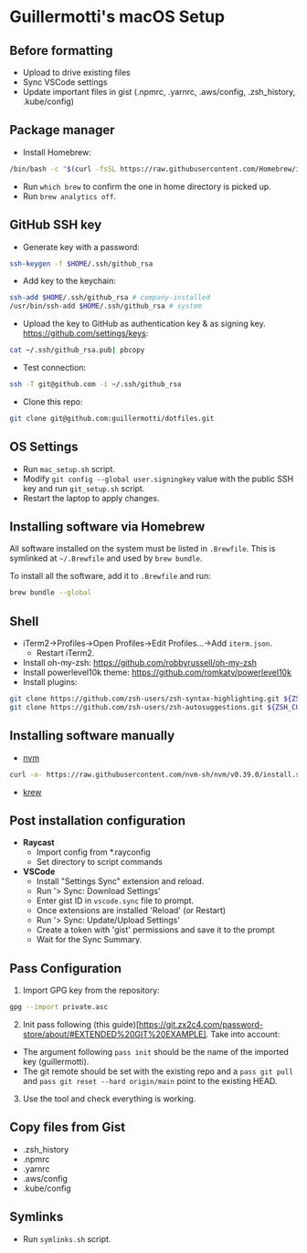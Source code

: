 # Guillermotti's macOS Setup

## Before formatting

- Upload to drive existing files
- Sync VSCode settings
- Update important files in gist (.npmrc, .yarnrc, .aws/config, .zsh_history, .kube/config)

## Package manager

- Install Homebrew:

```sh
/bin/bash -c "$(curl -fsSL https://raw.githubusercontent.com/Homebrew/install/HEAD/install.sh)"
```

- Run `which brew` to confirm the one in home directory is picked up.
- Run `brew analytics off`.

## GitHub SSH key

- Generate key with a password:

```sh
ssh-keygen -f $HOME/.ssh/github_rsa
```

- Add key to the keychain:

```sh
ssh-add $HOME/.ssh/github_rsa # company-installed
/usr/bin/ssh-add $HOME/.ssh/github_rsa # system
```

- Upload the key to GitHub as authentication key & as signing key. https://github.com/settings/keys:

```sh
cat ~/.ssh/github_rsa.pub| pbcopy
```

- Test connection:

```sh
ssh -T git@github.com -i ~/.ssh/github_rsa
```

- Clone this repo:

```sh
git clone git@github.com:guillermotti/dotfiles.git
```

## OS Settings

- Run `mac_setup.sh` script.
- Modify `git config --global user.signingkey` value with the public SSH key and run `git_setup.sh` script.
- Restart the laptop to apply changes.

## Installing software via Homebrew

All software installed on the system must be listed in `.Brewfile`. This is
symlinked at `~/.Brewfile` and used by `brew bundle`.

To install all the software, add it to `.Brewfile` and run:

```sh
brew bundle --global
```

## Shell

- iTerm2->Profiles->Open Profiles->Edit Profiles...->Add `iterm.json`.
    - Restart iTerm2.
- Install oh-my-zsh: https://github.com/robbyrussell/oh-my-zsh
- Install powerlevel10k theme: https://github.com/romkatv/powerlevel10k
- Install plugins:

```sh
git clone https://github.com/zsh-users/zsh-syntax-highlighting.git ${ZSH_CUSTOM:-~/.oh-my-zsh/custom}/plugins/zsh-syntax-highlighting
git clone https://github.com/zsh-users/zsh-autosuggestions.git ${ZSH_CUSTOM:-~/.oh-my-zsh/custom}/plugins/zsh-autosuggestions
```

## Installing software manually

- [nvm](https://github.com/nvm-sh/nvm)

```sh  
curl -o- https://raw.githubusercontent.com/nvm-sh/nvm/v0.39.0/install.sh | bash
```

- [krew](https://krew.sigs.k8s.io/docs/user-guide/setup/install/)

## Post installation configuration

- **Raycast**
  - Import config from *.rayconfig
  - Set directory to script commands
- **VSCode**
  - Install "Settings Sync" extension and reload.
  - Run '> Sync: Download Settings'
  - Enter gist ID in `vscode.sync` file to prompt.
  - Once extensions are installed 'Reload' (or Restart)
  - Run '> Sync: Update/Upload Settings'
  - Create a token with 'gist' permissions and save it to the prompt
  - Wait for the Sync Summary.

## Pass Configuration

1. Import GPG key from the repository:

```sh
gpg --import private.asc
```

2. Init pass following (this guide)[https://git.zx2c4.com/password-store/about/#EXTENDED%20GIT%20EXAMPLE]. Take into account:

- The argument following `pass init` should be the name of the imported key (guillermotti).
- The git remote should be set with the existing repo and a `pass git pull` and `pass git reset --hard origin/main` point to the existing HEAD.

3. Use the tool and check everything is working.


## Copy files from Gist

- .zsh_history
- .npmrc
- .yarnrc
- .aws/config
- .kube/config

## Symlinks

- Run `symlinks.sh` script.

